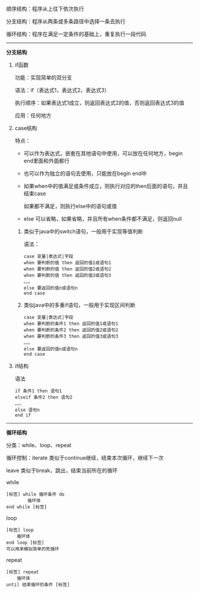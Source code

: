 顺序结构：程序从上往下依次执行

分支结构：程序从两条或多条路径中选择一条去执行

循环结构：程序在满足一定条件的基础上，重复执行一段代码

---

**分支结构**

1. if函数

   功能：实现简单的双分支

   语法：if（表达式1，表达式2，表达式3）

   执行顺序：如果表达式1成立，则返回表达式2的值，否则返回表达式3的值

   应用：任何地方

2. case结构

   特点：

   * 可以作为表达式，嵌套在其他语句中使用，可以放在任何地方，begin end里面和外面都行

   * 也可以作为独立的语句去使用，只能放在begin end中

   * 如果when中的值满足或条件成立，则执行对应的then后面的语句，并且结束case

     如果都不满足，则执行else中的语句或值

   * else 可以省略，如果省略，并且所有when条件都不满足，则返回null

   1. 类似于java中的switch语句，一般用于实现等值判断

      语法：

      ```
      case 变量|表达式|字段
      when 要判断的值 then 返回的值1或语句1
      when 要判断的值 then 返回的值2或语句2
      when 要判断的值 then 返回的值3或语句3
      。。。
      else 要返回的值n或语句n
      end case
      
      ```

   2. 类似java中的多重if语句，一般用于实现区间判断

      ```
      case 变量|表达式|字段
      when 要判断的条件1 then 返回的值1或语句1
      when 要判断的条件2 then 返回的值2或语句2
      when 要判断的条件3 then 返回的值3或语句3
      。。。
      else 要返回的值n或语句n
      end case
      ```

3. if结构

   语法

   ```
   if 条件1 then 语句1
   elseif 条件2 then 语句2
   。。。
   else 语句n
   end if
   ```



---

**循环结构**

分类：while、loop、repeat

循环控制：iterate 类似于continue继续，结束本次循环，继续下一次

leave 类似于break，跳出，结束当前所在的循环

while

```
[标签] while 循环条件 do
		循环体
end while [标签]
```

loop

```
[标签] loop
	循环体
end loop [标签]
可以用来模拟简单的死循环
```

repeat

```
[标签] repeat
	循环体
until 结束循环的条件 [标签]
```
